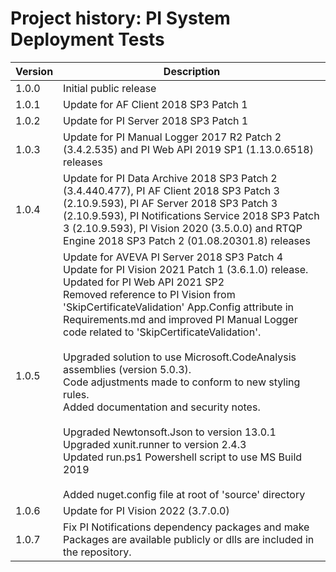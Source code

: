 # Project history: PI System Deployment Tests

| Version | Description                           |
| ------- | ------------------------------------- |
| 1.0.0   | Initial public release                |
| 1.0.1   | Update for AF Client 2018 SP3 Patch 1 |
| 1.0.2   | Update for PI Server 2018 SP3 Patch 1 |
| 1.0.3   | Update for PI Manual Logger 2017 R2 Patch 2 (3.4.2.535) and PI Web API 2019 SP1 (1.13.0.6518) releases |
| 1.0.4   | Update for PI Data Archive 2018 SP3 Patch 2 (3.4.440.477), PI AF Client 2018 SP3 Patch 3 (2.10.9.593), PI AF Server 2018 SP3 Patch 3 (2.10.9.593), PI Notifications Service 2018 SP3 Patch 3 (2.10.9.593), PI Vision 2020 (3.5.0.0) and RTQP Engine 2018 SP3 Patch 2 (01.08.20301.8) releases|
| 1.0.5   | Update for AVEVA PI Server 2018 SP3 Patch 4 <br>Update for PI Vision 2021 Patch 1 (3.6.1.0) release.<br> Updated for PI Web API 2021 SP2<br> Removed reference to PI Vision from 'SkipCertificateValidation' App.Config attribute in Requirements.md and improved PI Manual Logger code related to 'SkipCertificateValidation'.<br><br> Upgraded solution to use Microsoft.CodeAnalysis assemblies (version 5.0.3). <br> Code adjustments made to conform to new styling rules. <br> Added documentation and security notes. <br><br> Upgraded Newtonsoft.Json to version 13.0.1 <br> Upgraded xunit.runner to version 2.4.3 <br> Updated run.ps1 Powershell script to use MS Build 2019 <br><br> Added nuget.config file at root of 'source' directory  |
| 1.0.6   | Update for PI Vision 2022 (3.7.0.0) |
| 1.0.7   | Fix PI Notifications dependency packages and make Packages are available publicly or dlls are included in the repository. |
